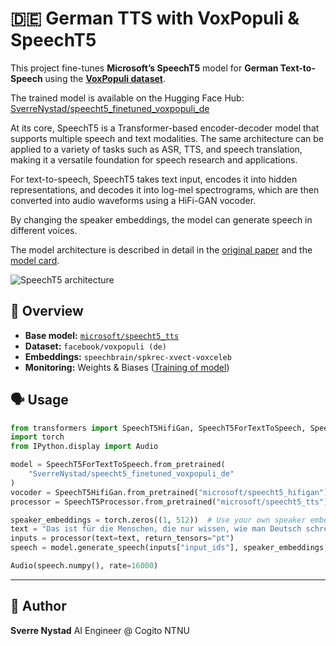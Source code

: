 # 🇩🇪 German TTS with VoxPopuli & SpeechT5

This project fine-tunes **Microsoft’s SpeechT5** model for **German Text-to-Speech** using the **[VoxPopuli dataset](https://huggingface.co/datasets/facebook/voxpopuli)**.

The trained model is available on the Hugging Face Hub: [SverreNystad/speecht5_finetuned_voxpopuli_de](https://huggingface.co/SverreNystad/speecht5_finetuned_voxpopuli_de)

At its core, SpeechT5 is a Transformer-based encoder-decoder model that supports multiple speech and text modalities. The same architecture can be applied to a variety of tasks such as ASR, TTS, and speech translation, making it a versatile foundation for speech research and applications.

For text-to-speech, SpeechT5 takes text input, encodes it into hidden representations, and decodes it into log-mel spectrograms, which are then converted into audio waveforms using a HiFi-GAN vocoder.

By changing the speaker embeddings, the model can generate speech in different voices.

The model architecture is described in detail in the [original paper](https://arxiv.org/abs/2110.07205) and the [model card](https://huggingface.co/microsoft/speecht5_tts).

![SpeechT5 architecture](https://huggingface.co/datasets/huggingface/documentation-images/resolve/main/blog/speecht5/tts.jpg)

## 🚀 Overview

- **Base model:** [`microsoft/speecht5_tts`](https://huggingface.co/microsoft/speecht5_tts)
- **Dataset:** `facebook/voxpopuli (de)`
- **Embeddings:** `speechbrain/spkrec-xvect-voxceleb`
- **Monitoring:** Weights & Biases ([Training of model](https://wandb.ai/sverrenystad-ntnu/TTS-voxpopuli/runs/f6lzslrr?nw=nwusersverrenystad))

## 🗣️ Usage

```python
from transformers import SpeechT5HifiGan, SpeechT5ForTextToSpeech, SpeechT5Processor
import torch
from IPython.display import Audio

model = SpeechT5ForTextToSpeech.from_pretrained(
    "SverreNystad/speecht5_finetuned_voxpopuli_de"
)
vocoder = SpeechT5HifiGan.from_pretrained("microsoft/speecht5_hifigan")
processor = SpeechT5Processor.from_pretrained("microsoft/speecht5_tts")

speaker_embeddings = torch.zeros((1, 512))  # Use your own speaker embeddings here
text = "Das ist für die Menschen, die nur wissen, wie man Deutsch schreibt, man kann dieses Modell benutzen, um es zu sprechen."
inputs = processor(text=text, return_tensors="pt")
speech = model.generate_speech(inputs["input_ids"], speaker_embeddings, vocoder=vocoder)

Audio(speech.numpy(), rate=16000)
```

______________________________________________________________________

## 👤 Author

**Sverre Nystad**
AI Engineer @ Cogito NTNU
